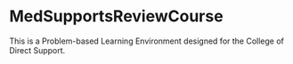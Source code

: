 # MedSupportsReviewCourse
This is a Problem-based Learning Environment designed for the College of Direct Support. 
